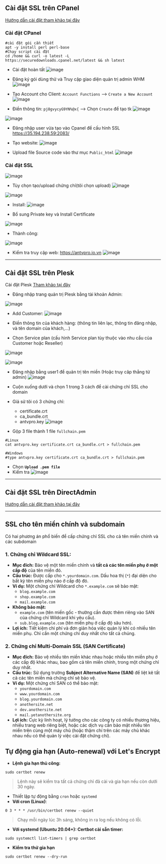 
## Cài đặt SSL trên CPanel

[Hướng dẫn cài đặt tham khảo tại đây](https://wiki.nhanhoa.com/kb/huong-dan-cai-ssl-tren-hosting-cpanel/)
### Cài đặt CPanel 
```bash!
#cài đặt gói cần thiết
apt -y install perl perl-base
#Chạy script cài đặt
cd /home && curl -o latest -L https://securedownloads.cpanel.net/latest && sh latest
```
- Cài đặt hoàn tất
![image](https://github.com/user-attachments/assets/87fbc26a-36c0-4990-a4b8-2b3513389304)

- Đăng ký gói dùng thử và Truy cập giao diện quản trị admin WHM
![image](https://github.com/user-attachments/assets/5c79bb8e-09a1-4f82-9118-f2143de14ce2)

- Tạo Account cho Client: 
`Account Functions` --> `Create a New Account`
![image](https://github.com/user-attachments/assets/9b1fda0e-9203-43de-9e89-b0b0207178e7)

- Điền thông tin: `pj8gvycyG9YN%@x{` --> Chọn `Create` để tạo tk
![image](https://github.com/user-attachments/assets/5c7a0e2d-db92-40af-adb1-c57b22fe65d6)

![image](https://github.com/user-attachments/assets/a3708439-26b4-42ea-b774-2648df2cb44b)

- Đăng nhập user vừa tạo vào Cpanel để cấu hình SSL  https://35.194.238.59:2083/
- Tạo website:
![image](https://github.com/user-attachments/assets/3af42a10-8210-4ae7-8803-033307de5f56)

- Upload file Source code vào thư mục `Public_html`
![image](https://github.com/user-attachments/assets/f97d4c33-5b76-4b0f-b6f2-62d0ad08bbb2)

### Cài đặt SSL

![image](https://github.com/user-attachments/assets/cd95c1f2-62a5-4697-a491-befb777a0c79)

- Tùy chọn tạo/upload chứng chỉ(tôi chọn upload)
![image](https://github.com/user-attachments/assets/18e66972-4db5-44cd-88cd-b31ab0f67f83)

![image](https://github.com/user-attachments/assets/62dba514-f6cf-4a2c-99a4-070751013365)

- Install:
![image](https://github.com/user-attachments/assets/33638b55-61ac-4f62-b0aa-ebe5bba7fae5)

- Bổ sung Private key và Install Certificate

![image](https://github.com/user-attachments/assets/b622f410-83fa-4c62-9f52-d763a7a7e517)

- Thành công: 

![image](https://github.com/user-attachments/assets/de97ca3e-b1a9-4eb4-a52e-98d897249369)

- Kiểm tra truy cập web: https://antvpro.io.vn
![image](https://github.com/user-attachments/assets/89395494-6407-46ce-85eb-b312cd615420)




---
## Cài đặt SSL trên Plesk
Cài đặt Plesk [Tham khảo tại đây](https://kdata.vn/cam-nang/cai-dat-plesk-tren-ubuntu-2204-install-plesk-on-ubuntu-2204)

- Đăng nhập trang quản trị Plesk bằng tài khoản Admin:

![image](https://github.com/user-attachments/assets/66e9b03e-574d-4a05-a648-10c8ccfe181a)

- Add Customer:
![image](https://github.com/user-attachments/assets/c8a55ec6-c7e4-43d2-8ce2-1b6e03ea0fb3)

- Điền thông tin của khách hàng: (thông tin liên lạc, thông tin đăng nhập, và tên domain của khách,...)
- Chọn Service plan (cấu hình Service plan
tùy thuộc vào nhu cầu của Customer hoặc Reseller)

![image](https://github.com/user-attachments/assets/7b93e48e-ab71-444e-9779-1a365d074216)

![image](https://github.com/user-attachments/assets/75a54844-0e8a-40dd-9237-5bdf10ba4a7d)

- Đăng nhập bằng user1 để quản trị tên miền (Hoặc truy câp thẳng từ admin)
![image](https://github.com/user-attachments/assets/0c0e56f6-2ead-4b4f-9425-d826dcaf38ae)


- Cuộn xuống dưới và chọn 1 trong 3 cách để cài chứng chỉ SSL cho domain
- Giả sử tôi có 3 chứng chỉ:
    - certificate.crt
    - ca_bundle.crt
    - antvpro.key
![image](https://github.com/user-attachments/assets/ab737731-82f1-45c5-b2ab-27190804838b)

- Gộp 3 file thành 1 file `fullchain.pem`
```bash!
#Linux
cat antvpro.key certificate.crt ca_bundle.crt > fullchain.pem

#Windows
#type antvpro.key certificate.crt ca_bundle.crt > fullchain.pem
```
-  Chọn **`Upload .pem file`** 
- Kiểm tra 
![image](https://github.com/user-attachments/assets/503c8823-e611-42fe-a175-e9981507d5d1)





---

## Cài đặt SSL trên DirectAdmin

[Hướng dẫn cài đặt tham khảo tại đây](https://wiki.nhanhoa.com/kb/huong-dan-cai-dat-ssl-free-tren-directadmin/)


--- 

## SSL cho tên miền chính và subdomain
Có hai phương án phổ biến để cấp chứng chỉ SSL cho cả tên miền chính và các subdomain
### 1. Chứng chỉ Wildcard SSL:
   - **Mục đích:** Bảo vệ một tên miền chính và **tất cả các tên miền phụ ở một cấp độ** của tên miền đó.
   - **Cấu trúc:** Được cấp cho `*.yourdomain.com`. Dấu hoa thị (`*`) đại diện cho bất kỳ tên miền phụ nào ở cấp độ đó.
   - **Ví dụ:** Một chứng chỉ Wildcard cho `*.example.com` sẽ bảo mật:
     - `blog.example.com`
     - `shop.example.com`
     - `mail.example.com`
   - **Không bảo mật:**
     - `example.com` (tên miền gốc - thường cần được thêm riêng vào SAN của chứng chỉ Wildcard khi yêu cầu).
     - `sub.blog.example.com` (tên miền phụ ở cấp độ sâu hơn).
   - **Lợi ích:** Tiết kiệm chi phí và đơn giản hóa việc quản lý khi có nhiều tên miền phụ. Chỉ cần một chứng chỉ duy nhất cho tất cả chúng.
### 2. Chứng chỉ Multi-Domain SSL (SAN Certificate)
   - **Mục đích:** Bảo vệ nhiều tên miền khác nhau hoặc nhiều tên miền phụ ở các cấp độ khác nhau, bao gồm cả tên miền chính, trong một chứng chỉ duy nhất.
   - **Cấu trúc:** Sử dụng trường **Subject Alternative Name (SAN)** để liệt kê tất cả các tên miền mà chứng chỉ sẽ bảo vệ.
   - **Ví dụ:** Một chứng chỉ SAN có thể bảo mật:
     - `yourdomain.com`
     - `www.yourdomain.com`
     - `blog.yourdomain.com`
     - `anothersite.net`
     - `dev.anothersite.net`
     - `mail.yetanothersite.org`
   - **Lợi ích:** Cực kỳ linh hoạt, lý tưởng cho các công ty có nhiều thương hiệu, nhiều trang web riêng biệt, hoặc các dịch vụ cần bảo mật nhiều tên miền trên cùng một máy chủ (hoặc thậm chí trên các máy chủ khác nhau nếu có thể quản lý việc cài đặt chứng chỉ).


## Tự động gia hạn (Auto-renewal) với Let's Encrypt

- **Lệnh gia hạn thủ công:**
```
sudo certbot renew
```
> Lệnh này sẽ kiểm tra tất cả chứng chỉ đã cài và gia hạn nếu còn dưới 30 ngày.

- Thiết lập tự động bằng `cron` hoặc `systemd`
- **Với cron (Linux)**:
```
0 3 * * * /usr/bin/certbot renew --quiet
```
>Chạy mỗi ngày lúc 3h sáng, không in ra log nếu không có lỗi.


- **Với systemd (Ubuntu 20.04+): Certbot cài sẵn timer:**
```
sudo systemctl list-timers | grep certbot
```

- **Kiểm tra thử gia hạn**
```
sudo certbot renew --dry-run
```


